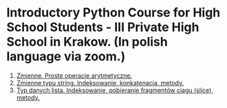 # Introductory Python Course for High School Students - III Private High School in Krakow. (In polish language via zoom.)

1. [Zmienne. Proste operacje arytmetyczne.](https://github.com/marszos/python_hs_classes/blob/a2dd38aab88768a7a7827cb414cd071febd44fd0/Liczby_prosta_arytmetyka.ipynb)
2. [Zmienne typu string. Indeksowanie, konkatenacja, metody.](https://github.com/marszos/python_hs_classes/blob/22d63f553437cb3a3715afce78e694e7faa30549/Zmienne_typu_string.ipynb)
3. [Typ danych lista. Indeksowanie, pobieranie fragmentów ciagu (slice), metody.](https://github.com/marszos/python_hs_classes/blob/a8124b58760804887593e0e553eebb2aff052a8b/zmienna_typu_lista.ipynb)

